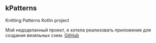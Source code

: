 ## kPatterns
Knitting Patterns Kotlin project

Мой недоделанный проект, я хотела реализовать приложение для создания вязяльных схем. 
[GitHub](http://github.com)

